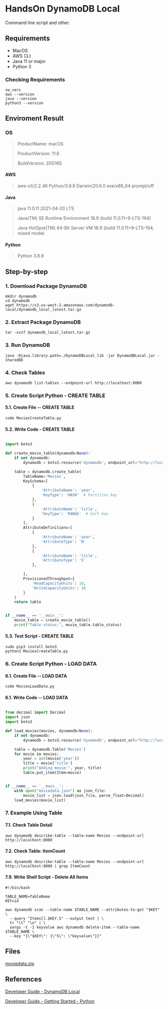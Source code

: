 # HandsOn DynamoDB Local

Command line script and other.


## Requirements

- MacOS
- AWS CLI
- Java 11 or major
- Python 3

### Checking Requirements

```
sw_vers
aws --version
java --version
python3 --version
```

## Enviroment Result

### OS

> ProductName:	macOS
> 
> ProductVersion:	11.6
> 
> BuildVersion:	20G165


#### AWS

> aws-cli/2.2.46 Python/3.8.8 Darwin/20.6.0 exe/x86_64 prompt/off


#### Java

> java 11.0.11 2021-04-20 LTS
>
> Java(TM) SE Runtime Environment 18.9 (build 11.0.11+9-LTS-194)
>
> Java HotSpot(TM) 64-Bit Server VM 18.9 (build 11.0.11+9-LTS-194, mixed mode)

#### Python

> Python 3.8.9

## Step-by-step

### 1. Download Package DynamoDB

```
mkdir dynamodb
cd dynamodb
wget https://s3.us-west-2.amazonaws.com/dynamodb-local/dynamodb_local_latest.tar.gz
```

### 2. Extract Package DynamoDB

```
tar -xvzf dynamodb_local_latest.tar.gz
```

### 3. Run DynamoDB

```
java -Djava.library.path=./DynamoDBLocal_lib -jar DynamoDBLocal.jar -sharedDb
```

### 4. Check Tables

```
aws dynamodb list-tables --endpoint-url http://localhost:8000
```

### 5. Create Script Python - CREATE TABLE

#### 5.1. Create File -- CREATE TABLE

```
code MoviesCreateTable.py
```

#### 5.2. Write Code - CREATE TABLE

```python

import boto3

def create_movie_table(dynamodb=None):
    if not dynamodb:
        dynamodb = boto3.resource('dynamodb', endpoint_url="http://localhost:8000")

    table = dynamodb.create_table(
        TableName='Movies',
        KeySchema=[
            {
                'AttributeName': 'year',
                'KeyType': 'HASH'  # Partition key
            },
            {
                'AttributeName': 'title',
                'KeyType': 'RANGE'  # Sort key
            }
        ],
        AttributeDefinitions=[
            {
                'AttributeName': 'year',
                'AttributeType': 'N'
            },
            {
                'AttributeName': 'title',
                'AttributeType': 'S'
            },

        ],
        ProvisionedThroughput={
            'ReadCapacityUnits': 10,
            'WriteCapacityUnits': 10
        }
    )
    return table


if __name__ == '__main__':
    movie_table = create_movie_table()
    print("Table status:", movie_table.table_status)
```

#### 5.3. Test Script - CREATE TABLE

```
sudo pip3 install boto3
python3 MoviesCreateTable.py
```

### 6. Create Script Python - LOAD DATA 

#### 6.1. Create File -- LOAD DATA

```
code MoviesLoadData.py
```

#### 6.1. Write Code -- LOAD DATA

```python

from decimal import Decimal
import json
import boto3

def load_movies(movies, dynamodb=None):
    if not dynamodb:
        dynamodb = boto3.resource('dynamodb', endpoint_url="http://localhost:8000")

    table = dynamodb.Table('Movies')
    for movie in movies:
        year = int(movie['year'])
        title = movie['title']
        print("Adding movie:", year, title)
        table.put_item(Item=movie)


if __name__ == '__main__':
    with open("moviedata.json") as json_file:
        movie_list = json.load(json_file, parse_float=Decimal)
    load_movies(movie_list)
```


### 7. Example Using Table 

#### 7.1. Check Table Detail

```
aws dynamodb describe-table --table-name Movies --endpoint-url http://localhost:8000
```

#### 7.2. Check Table: ItemCount

```
aws dynamodb describe-table --table-name Movies --endpoint-url http://localhost:8000 | grep ItemCount
```

#### 7.9. Write Shell Script - Delete All Items

```shell
#!/bin/bash

TABLE_NAME=TableName
KEY=id

aws dynamodb scan --table-name $TABLE_NAME --attributes-to-get "$KEY" \
  --query "Items[].$KEY.S" --output text | \
  tr "\t" "\n" | \
  xargs -t -I keyvalue aws dynamodb delete-item --table-name $TABLE_NAME \
  --key "{\"$KEY\": {\"S\": \"keyvalue\"}}"
```

## Files

[moviedata.zip](https://docs.aws.amazon.com/amazondynamodb/latest/developerguide/samples/moviedata.zip)

## References

[Developer Guide - DynamoDB Local](https://docs.aws.amazon.com/amazondynamodb/latest/developerguide/DynamoDBLocal.html)

[Developer Guide - Getting Started - Python](https://docs.aws.amazon.com/amazondynamodb/latest/developerguide/GettingStarted.Python.html)